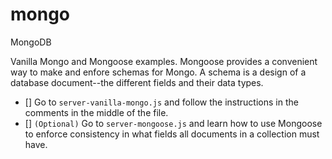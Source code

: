 # mongo
MongoDB

Vanilla Mongo and Mongoose examples. Mongoose provides a convenient way to make and enfore schemas for Mongo. A schema is a design of a database document--the different fields and their data types.

- [] Go to `server-vanilla-mongo.js` and follow the instructions in the comments in the middle of the file.
- [] `(Optional)` Go to `server-mongoose.js` and learn how to use Mongoose to enforce consistency in what fields all documents in a collection must have.